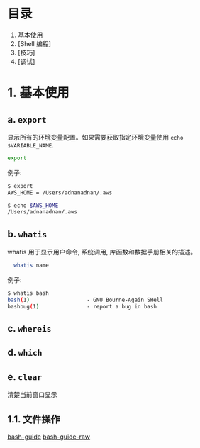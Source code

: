 # 目录

1. [基本使用](#1-basic-operations)
1. [Shell 编程]
1. [技巧]
1. [调试]

# 1. 基本使用

## a. `export`

显示所有的环境变量配置。如果需要获取指定环境变量使用 `echo $VARIABLE_NAME`.

```bash
export
```

例子:

```bash
$ export
AWS_HOME = /Users/adnanadnan/.aws

$ echo $AWS_HOME
/Users/adnanadnan/.aws
```

## b. `whatis`

whatis 用于显示用户命令, 系统调用, 库函数和数据手册相关的描述。

```bash
  whatis name
```

例子:

```bash
$ whatis bash
bash(1)                  - GNU Bourne-Again SHell
bashbug(1)               - report a bug in bash
```

## c. `whereis`

## d. `which`

## e. `clear`

清楚当前窗口显示

## 1.1. 文件操作


[bash-guide](https://github.com/Idnan/bash-guide)
[bash-guide-raw](https://raw.githubusercontent.com/Idnan/bash-guide/master/README.md)